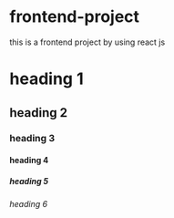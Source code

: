 # frontend-project
this is a frontend project by using react js

# heading 1
## heading 2
### heading 3 
#### heading 4
##### heading 5
###### heading 6
